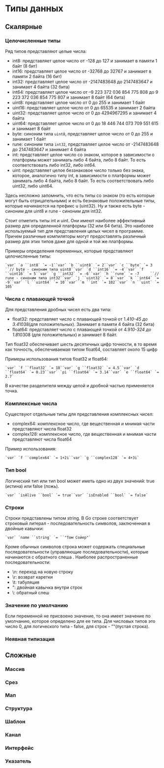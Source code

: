 # Типы данных

## Скалярные

### Целочисленные типы

Ряд типов представляют целые числа:

- int8: представляет целое число от -128 до 127 и занимает в памяти 1 байт (8 бит)
- int16: представляет целое число от -32768 до 32767 и занимает в памяти 2 байта (16 бит)
- int32: представляет целое число от -2147483648 до 2147483647 и занимает 4 байта (32 бита)
- int64: представляет целое число от –9 223 372 036 854 775 808 до 9 223 372 036 854 775 807 и занимает 8 байт (64 бита)
- uint8: представляет целое число от 0 до 255 и занимает 1 байт
- uint16: представляет целое число от 0 до 65535 и занимает 2 байта
- uint32: представляет целое число от 0 до 4294967295 и занимает 4 байта
- uint64: представляет целое число от 0 до 18 446 744 073 709 551 615 и занимает 8 байт
- byte: синоним типа `uint8`, представляет целое число от 0 до 255 и занимает 1 байт
- rune: синоним типа `int32`, представляет целое число от -2147483648 до 2147483647 и занимает 4 байта
- int: представляет целое число со знаком, которое в зависимости о платформы может занимать либо 4 байта, либо 8 байт. То есть соответствовать либо int32, либо int64.
- uint: представляет целое беззнаковое число только без знака, которое, аналогично типу int, в зависимости о платформы может занимать либо 4 байта, либо 8 байт. То есть соответствовать либо uint32, либо uint64.

Здесь несложно запомнить, что есть типы со знаком (то есть которые могут быть отрицательными) и есть безнаковые положительные типы, которые начинаются на префикс u (uint32). Ну и также есть byte - синоним для uint8 и rune - синоним для int32.

Стоит отметить типы int и uint. Они имеют наиболее эффективный размер для определенной платформы (32 или 64 бита). Это наиболее используемый тип для представления целых чисел в программе. Причем различные компиляторы могут предоставлять различный размер для этих типов даже для одной и той же платформы.

Примеры определения переменных, которые представляют целочисленные типы:

```
`var` `a ``int8` `= -1``var` `b ``uint8` `= 2``var` `c ``byte` `= 3  ``// byte - синоним типа uint8``var` `d ``int16` `= -4``var` `f ``uint16` `= 5``var` `g ``int32` `= -6``var` `h ``rune` `= -7     ``// rune - синоним типа int32``var` `j ``uint32` `= 8``var` `k ``int64` `= -9``var` `l ``uint64` `= 10``var` `m ``int` `= 102``var` `n ``uint` `= 105`
```

### Числа с плавающей точкой

Для представления дробных чисел есть два типа:

- float32: представляет число с плавающей точкой от 1.4*10-45 до 3.4*1038(для положительных). Занимает в памяти 4 байта (32 бита)
- float64: представляет число с плавающей точкой от 4.9*10-324 до 1.8*10308 (для положительных) и занимает 8 байт.

Тип float32 обеспечивает шесть десятичных цифр точности, в то время как точность, обеспечиваемая типом float64, составляет около 15 цифр

Примеры использования типов float32 и float64:

```
`var` `f ``float32` `= 18``var` `g ``float32` `= 4.5``var` `d ``float64` `= 0.23``var` `pi ``float64` `= 3.14``var` `e ``float64` `= 2.7`
```

В качестве разделителя между целой и дробной частью применяется точка.

### Комплексные числа

Существуют отдельные типы для представления комплексных чисел:

- complex64: комплексное число, где вещественная и мнимая части представляют числа float32
- complex128: комплексное число, где вещественная и мнимая части представляют числа float64

Пример использования:

```
`var` `f ``complex64` `= 1+2i``var` `g ``complex128` `= 4+3i`
```

### Тип bool

Логический тип или тип bool может иметь одно из двух значений: true (истина) или false (ложь).

```
`var` `isAlive ``bool` `= true``var` `isEnabled ``bool` `= false`
```

### Строки

Строки представлены типом string. В Go строке соответствует строковый литерал - последовательность символов, заключенная в двойные кавычки:

```
`var` `name ``string` `= ``"Том Сойер"`
```

Кроме обычных символов строка может содержать специальные последовательности (управляющие последовательности), которые начинаются с обратного слеша \. Наиболее распространенные последовательности:

- \n: переход на новую строку
- \r: возврат каретки
- \t: табуляция
- \": двойная кавычка внутри строк
- \\: обратный слеш

### Значение по умолчанию

Если переменной не присвоено значение, то она имеет значение по умолчанию, которое определено для ее типа. Для числовых типов это число 0, для логического типа - false, для строк - ""(пустая строка).

### Неявная типизация

## Сложные

### Массив

### Срез

### Мап

### Структура

### Шаблон

### Канал

### Интерфейс

### Указатель